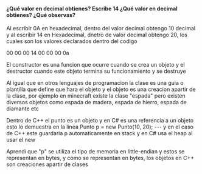 ####  ¿Qué valor en decimal obtienes? Escribe 14 ¿Qué valor en decimal obtienes? ¿Qué observas?
Al escribir 0A en hexadecimal, dentro del valor decimal obtengo 10 decimal y al escribir 
14 en Hexadecimal, dnetro de valor decimal obtengo 20, los cuales son los valores declarados
dentro del codigo

00 00 00 14 00 00 00 0a


El constructor es una funcion que ocurre cuando se crea un objeto y el destructor cuando 
este objeto termina su funcionamiento  y se destruye

Al igual que en otros lenguajes de programacion la clase es una guia o plantilla que define 
que hara el objeto y el objeto es una creacion apartir de la clase, por ejemplo en minecraft
existe la clase "espada" pero existen diversos objetos como espada de madera, espada de hierro,
espada de diamante etc


Dentro de C++  el punto es un objeto y en C# es una referencia a un objeto 
esto lo demuestra en la linea Punto p = new Punto(10, 20); --- y en el caso de C++ este
guardaria p automaticamente en stack y en C# usa el heap al usar el new 

 
Aprendi que "p" se utiliza el tipo de memoria en little-endian y estos se representan en
bytes, y como se representan en bytes, los objetos en C++ son creaciones apartir de clases

